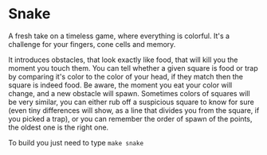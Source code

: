 # Snake
A fresh take on a timeless game, where everything is colorful. It's a challenge for your fingers, cone cells and memory.

It introduces obstacles, that look exactly like food, that will kill you the moment you touch them. You can tell whether a given square is food or trap by comparing it's color to the color of your head, if they match then the square is indeed food. Be aware, the moment you eat your color will change, and a new obstacle will spawn. Sometimes colors of squares will be very similar, you can either rub off a suspicious square to know for sure (even tiny differences will show, as a line that divides you from the square, if you picked a trap), or you can remember the order of spawn of the points, the oldest one is the right one.

To build you just need to type `make snake`
